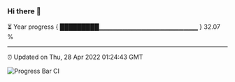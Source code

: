 ### Hi there 👋

⏳ Year progress { █████████▁▁▁▁▁▁▁▁▁▁▁▁▁▁▁▁▁▁▁▁▁ } 32.07 %

---

⏰ Updated on Thu, 28 Apr 2022 01:24:43 GMT

![Progress Bar CI](https://github.com/liununu/liununu/workflows/Progress%20Bar%20CI/badge.svg)
